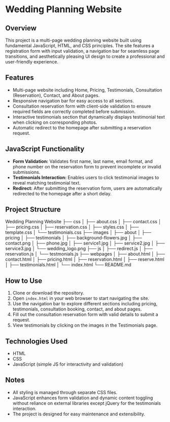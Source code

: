 # Wedding Planning Website

## Overview
This project is a multi-page wedding planning website built using fundamental JavaScript, HTML, and CSS principles. The site features a registration form with input validation, a navigation bar for seamless page transitions, and aesthetically pleasing UI design to create a professional and user-friendly experience.

## Features
- Multi-page website including Home, Pricing, Testimonials, Consultation (Reservation), Contact, and About pages.
- Responsive navigation bar for easy access to all sections.
- Consultation reservation form with client-side validation to ensure required fields are correctly completed before submission.
- Interactive testimonials section that dynamically displays testimonial text when clicking on corresponding photos.
- Automatic redirect to the homepage after submitting a reservation request.

## JavaScript Functionality
- **Form Validation:** Validates first name, last name, email format, and phone number on the reservation form to prevent incomplete or invalid submissions.
- **Testimonials Interaction:** Enables users to click testimonial images to reveal matching testimonial text.
- **Redirect:** After submitting the reservation form, users are automatically redirected to the homepage after a short delay.

## Project Structure

Wedding Planning Website
├── css
│   ├── about.css
│   ├── contact.css
│   ├── pricing.css
│   ├── reservation.css
│   ├── styles.css
│   ├── template.css
│   └── testimonials.css
├── images
│   ├── about
│   ├── pricing
│   ├── testimonials
│   ├── background-flowers.jpg
│   ├── contact.png
│   ├── phone.jpg
│   ├── service1.jpg
│   ├── service2.jpg
│   ├── service3.jpg
│   └── wedding_logo.png
├── js
│   ├── redirect.js
│   ├── reservation.js
│   └── testmonials.js
├── webpages
│   ├── about.html
│   ├── contact.html
│   ├── pricing.html
│   ├── reservation.html
│   ├── reserve.html
│   ├── testimonials.html
│   └── index.html
└── README.md

## How to Use
1. Clone or download the repository.
2. Open `index.html` in your web browser to start navigating the site.
3. Use the navigation bar to explore different sections including pricing, testimonials, consultation booking, contact, and about pages.
4. Fill out the consultation reservation form with valid details to submit a request.
5. View testimonials by clicking on the images in the Testimonials page.

## Technologies Used
- HTML
- CSS
- JavaScript (simple JS for interactivity and validation)

## Notes
- All styling is managed through separate CSS files.
- JavaScript enhances form validation and dynamic content toggling without reliance on external libraries except jQuery for the testimonials interaction.
- The project is designed for easy maintenance and extensibility.

